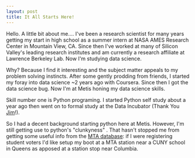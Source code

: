 ```yaml
---
layout: post
title: It All Starts Here!
---
```


Hello. A little bit about me.... I've been a research scientist for many years getting my start in high school as a summer intern at NASA AMES Research Center in Mountain View, CA. Since then I've worked at many of Silicon Valley's leading research institutes and am currently a research affiliate at Lawrence Berkeley Lab. Now I'm studying data science.

Why? Because I find it interesting and the subject matter appeals to my problem solving instincts. After some gently prodding from friends, I started my foray into data science ~2 years ago with Coursera. Since then I got the data science bug. Now I'm at Metis honing my data science skills.

Skill number one is Python programing. I started Python self study about a year ago then went on to formal study at the Data Incubator (Thank You [Jim](https://www.linkedin.com/in/james-schmitz-390645/)!).

So I had a decent background starting python here at Metis. However, I'm still getting use to python's "clunkyness" . That hasn't stopped me from getting some useful info from the [MTA database](http://web.mta.info/developers/turnstile.html):  if I were registering student voters I'd like setup my boot at a MTA station near a CUNY school in Queens as apposed at a station stop near Columbia.

